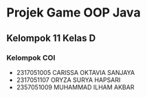 # Projek Game OOP Java
## Kelompok 11 Kelas D
### Kelompok COI
- 2317051005	CARISSA OKTAVIA SANJAYA
- 2317051107	ORYZA SURYA HAPSARI
- 2357051009	MUHAMMAD ILHAM AKBAR

